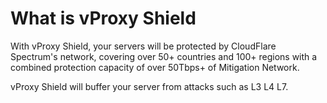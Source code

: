 # What is vProxy Shield

With vProxy Shield, your servers will be protected by CloudFlare Spectrum's network, covering over 50+ countries and 100+ regions with a combined protection capacity of over 50Tbps+ of Mitigation Network.

vProxy Shield will buffer your server from attacks such as L3 L4 L7.

